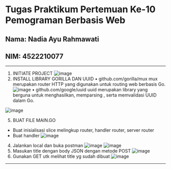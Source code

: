 # Tugas Praktikum Pertemuan Ke-10 Pemograman Berbasis Web

## Nama: Nadia Ayu Rahmawati
## NIM: 4522210077

---
1.	INITIATE PROJECT
 ![image](https://github.com/nadiayura/PraktikumPemrogramanBerbasisWeb/assets/148343033/b9f9bf5f-ef56-48ab-a835-ac744e9acb60)
2.	INSTALL LIBRARY GORILLA DAN UUID
•	github.com/gorilla/mux
   mux merupakan router HTTP yang digunakan untuk routing web berbasis Go.  	
   ![image](https://github.com/nadiayura/PraktikumPemrogramanBerbasisWeb/assets/148343033/44dc83ec-603f-4dcb-9b86-70fc76a483e7)
  •	github.com/google/uuid
    uuid merupakan library yang berguna untuk menghasilkan, memparsing , serta memvalidasi UUID dalam Go.
  	
   ![image](https://github.com/nadiayura/PraktikumPemrogramanBerbasisWeb/assets/148343033/f5e70797-2bf9-4fe4-a831-967f459b4a7a)
     
5.	BUAT FILE MAIN.GO
-	Buat inisialisasi slice melingkup router, handler router, server router
-	Buat handler
  ![image](https://github.com/nadiayura/PraktikumPemrogramanBerbasisWeb/assets/148343033/802ae97a-865f-4674-a05a-1ef79bb07d1f)
4.	Jalankan local dan buka postman
![image](https://github.com/nadiayura/PraktikumPemrogramanBerbasisWeb/assets/148343033/2d324d2f-da72-4a39-9cb4-c2b919b76919)
![image](https://github.com/nadiayura/PraktikumPemrogramanBerbasisWeb/assets/148343033/7c148084-30ae-4c34-b577-5f372f6ff56b)
5.	Masukan title dengan body JSON dengan metode POST
![image](https://github.com/nadiayura/PraktikumPemrogramanBerbasisWeb/assets/148343033/c399e41a-d974-4a20-9240-4136dfe55a56)
6.	Gunakan GET utk melihat title yg sudah dibuat
![image](https://github.com/nadiayura/PraktikumPemrogramanBerbasisWeb/assets/148343033/51a1a3e5-d5cc-425a-8f63-29423e5c8599)
---

